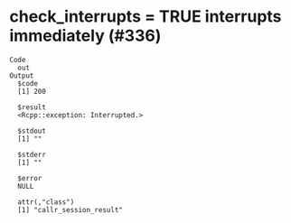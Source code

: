# check_interrupts = TRUE interrupts immediately (#336)

    Code
      out
    Output
      $code
      [1] 200
      
      $result
      <Rcpp::exception: Interrupted.>
      
      $stdout
      [1] ""
      
      $stderr
      [1] ""
      
      $error
      NULL
      
      attr(,"class")
      [1] "callr_session_result"

